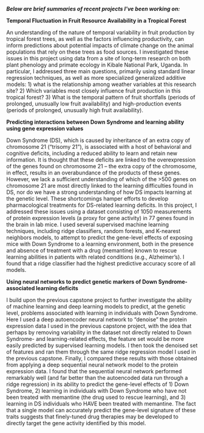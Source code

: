 ***Below are brief summaries of recent projects I've been working on:***


**Temporal Fluctuation in Fruit Resource Availability in a Tropical Forest**

An understanding of the nature of temporal variability in fruit production by tropical forest trees, as well as the factors influencing productivity, can inform predictions about potential impacts of climate change on the animal populations that rely on these trees as food sources. I investigated these issues in this project using data from a site of long-term research on both plant phenology and primate ecology in Kibale National Park, Uganda. In particular, I addressed three main questions, primarily using standard linear regression techniques, as well as more specialized generalized additive models: 1) what is the relationship among weather variables at this research site? 2) Which variables most closely influence fruit production in this tropical forest? 3) What is the temporal pattern of fruit shortfalls (periods of prolonged, unusually low fruit availability) and high-production events (periods of prolonged, unusually high fruit availability). 



**Predicting interactions between Down Syndrome and learning ability using gene expression values** 

Down Syndrome (DS), which is caused by inheritance of an extra copy of chromosome 21 (“trisomy 21”), is associated with a host of behavioral and cognitive deficits, including a reduced ability to learn and retain new information. It is thought that these deficits are linked to the overexpression of the genes found on chromosome 21 – the extra copy of the chromosome, in effect, results in an overabundance of the products of these genes. However, we lack a sufficient understanding of which of the >500 genes on chromosome 21 are most directly linked to the learning difficulties found in DS, nor do we have a strong understanding of how DS impacts learning at the genetic level. These shortcomings hamper efforts to develop pharmacological treatments for DS-related learning deficits. In this project, I addressed these issues using a dataset consisting of 1050 measurements of protein expression levels (a proxy for gene activity) in 77 genes found in the brain in lab mice. I used several supervised machine learning techniques, including ridge classifiers, random forests, and K-nearest neighbors models, to attempt to predict the gene-level effects of exposing mice with Down Syndrome to a learning environment, both in the presence and absence of treatment with a drug (memantine) known to rescue learning abilities in patients with related conditions (e.g., Alzheimer’s). I found that a ridge classifier had the highest predictive accuracy score of all models.



**Using neural networks to predict genetic markers of Down Syndrome-associated learning deficits**

I build upon the previous capstone project to further investigate the ability of machine learning and deep learning models to predict, at the genetic level, problems associated with learning in individuals with Down Syndrome. Here I used a deep autoencoder neural network to “denoise” the protein expression data I used in the previous capstone project, with the idea that perhaps by removing variability in the dataset not directly related to Down Syndrome- and learning-related effects, the feature set would be more easily predicted by supervised learning models. I then took the denoised set of features and ran them through the same ridge regression model I used in the previous capstone. Finally, I compared these results with those obtained from applying a deep sequential neural network model to the protein expression data. I found that the sequential neural network performed remarkably well (and far better than the autoencoded data run through a ridge regression) in its ability to predict the gene-level effects of 1) Down Syndrome, 2) learning in individuals with Down Syndrome who have not been treated with memantine (the drug used to rescue learning), and 3) learning in DS individuals who HAVE been treated with memantine. The fact that a single model can accurately predict the gene-level signature of these traits suggests that finely-tuned drug therapies may be developed to directly target the gene activity identified by this model.

